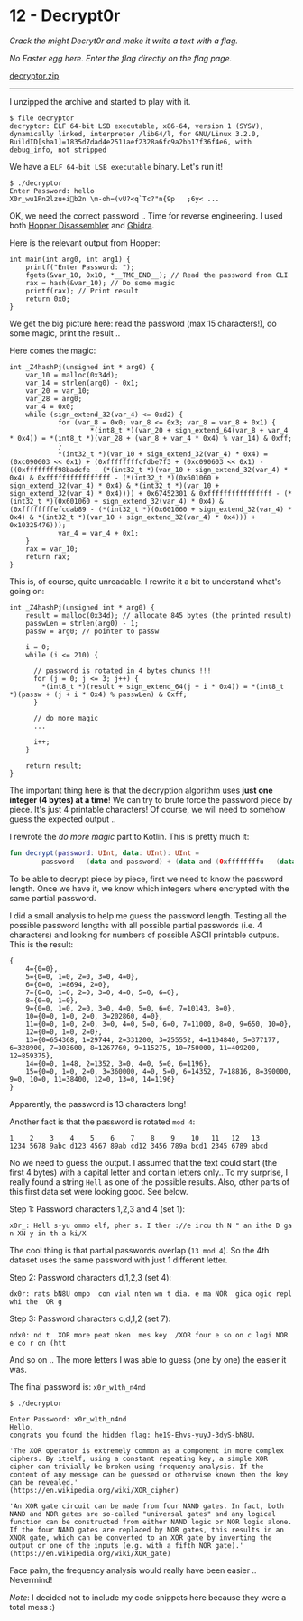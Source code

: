 # 12 - Decrypt0r

*Crack the might Decryt0r and make it write a text with a flag.*

*No Easter egg here. Enter the flag directly on the flag page.*

[decryptor.zip](decryptor.zip)

---

I unzipped the archive and started to play with it.

```
$ file decryptor 
decryptor: ELF 64-bit LSB executable, x86-64, version 1 (SYSV), dynamically linked, interpreter /lib64/l, for GNU/Linux 3.2.0, BuildID[sha1]=1835d7dad4e2511aef2328a6fc9a2bb17f36f4e6, with debug_info, not stripped
```

We have a `ELF 64-bit LSB executable` binary. Let's run it!

```
$ ./decryptor 
Enter Password: hello
X0r_wu1Pn2lzu+ib2n \m-oh=(vU?<q`Tc?"n{9p	;6y< ...
```

OK, we need the correct password .. Time for reverse engineering.
I used both [Hopper Disassembler](https://www.hopperapp.com/download.html) and [Ghidra](https://ghidra-sre.org/).

Here is the relevant output from Hopper:

```
int main(int arg0, int arg1) {
    printf("Enter Password: ");
    fgets(&var_10, 0x10, *__TMC_END__); // Read the password from CLI
    rax = hash(&var_10); // Do some magic
    printf(rax); // Print result
    return 0x0;
}
```

We get the big picture here: read the password (max 15 characters!), do some magic, print the result ..


Here comes the magic:
```
int _Z4hashPj(unsigned int * arg0) {
    var_10 = malloc(0x34d);
    var_14 = strlen(arg0) - 0x1;
    var_20 = var_10;
    var_28 = arg0;
    var_4 = 0x0;
    while (sign_extend_32(var_4) <= 0xd2) {
            for (var_8 = 0x0; var_8 <= 0x3; var_8 = var_8 + 0x1) {
                    *(int8_t *)(var_20 + sign_extend_64(var_8 + var_4 * 0x4)) = *(int8_t *)(var_28 + (var_8 + var_4 * 0x4) % var_14) & 0xff;
            }
            *(int32_t *)(var_10 + sign_extend_32(var_4) * 0x4) = (0xc090603 << 0x1) + (0xffffffffcfdbe7f3 + (0xc090603 << 0x1) - ((0xffffffff98badcfe - (*(int32_t *)(var_10 + sign_extend_32(var_4) * 0x4) & 0xffffffffffffffff - (*(int32_t *)(0x601060 + sign_extend_32(var_4) * 0x4) & *(int32_t *)(var_10 + sign_extend_32(var_4) * 0x4)))) + 0x67452301 & 0xffffffffffffffff - (*(int32_t *)(0x601060 + sign_extend_32(var_4) * 0x4) & (0xffffffffefcdab89 - (*(int32_t *)(0x601060 + sign_extend_32(var_4) * 0x4) & *(int32_t *)(var_10 + sign_extend_32(var_4) * 0x4))) + 0x10325476)));
            var_4 = var_4 + 0x1;
    }
    rax = var_10;
    return rax;
}
```

This is, of course, quite unreadable. I rewrite it a bit to understand what's going on:

```
int _Z4hashPj(unsigned int * arg0) {
    result = malloc(0x34d); // allocate 845 bytes (the printed result)
    passwLen = strlen(arg0) - 1;
    passw = arg0; // pointer to passw
    
    i = 0;
    while (i <= 210) { 
    
      // password is rotated in 4 bytes chunks !!!
      for (j = 0; j <= 3; j++) {
        *(int8_t *)(result + sign_extend_64(j + i * 0x4)) = *(int8_t *)(passw + (j + i * 0x4) % passwLen) & 0xff;
      }
      
      // do more magic
      ...
      
      i++;
    }
    
    return result;
}
```

The important thing here is that the decryption algorithm uses **just one integer (4 bytes) at a time**! We can try to
brute force the password piece by piece. It's just 4 printable characters! Of course, we will need
to somehow guess the expected output ..

I rewrote the *do more magic* part to Kotlin. This is pretty much it:
```kotlin
fun decrypt(password: UInt, data: UInt): UInt =
        password - (data and password) + (data and (0xffffffffu - (data and password)))
```

To be able to decrypt piece by piece, first we need to know the password length. Once we have it,
we know which integers where encrypted with the same partial password.
 
I did a small analysis to help me guess the password length. Testing all the possible password
lengths with all possible partial passwords (i.e. 4 characters) and looking for numbers of possible
ASCII printable outputs. This is the result:

```
{
    4={0=0},
    5={0=0, 1=0, 2=0, 3=0, 4=0},
    6={0=0, 1=8694, 2=0},
    7={0=0, 1=0, 2=0, 3=0, 4=0, 5=0, 6=0},
    8={0=0, 1=0},
    9={0=0, 1=0, 2=0, 3=0, 4=0, 5=0, 6=0, 7=10143, 8=0},
    10={0=0, 1=0, 2=0, 3=202860, 4=0},
    11={0=0, 1=0, 2=0, 3=0, 4=0, 5=0, 6=0, 7=11000, 8=0, 9=650, 10=0},
    12={0=0, 1=0, 2=0},
    13={0=654368, 1=29744, 2=331200, 3=255552, 4=1104840, 5=377177, 6=328900, 7=303600, 8=1267760, 9=115275, 10=750000, 11=409200, 12=859375},
    14={0=0, 1=48, 2=1352, 3=0, 4=0, 5=0, 6=1196},
    15={0=0, 1=0, 2=0, 3=360000, 4=0, 5=0, 6=14352, 7=18816, 8=390000, 9=0, 10=0, 11=38400, 12=0, 13=0, 14=1196}
}
```

Apparently, the password is 13 characters long!

Another fact is that the password is rotated `mod 4`:
```
1    2    3    4    5    6    7    8    9    10   11   12   13
1234 5678 9abc d123 4567 89ab cd12 3456 789a bcd1 2345 6789 abcd
```

No we need to guess the output. I assumed that the text could start (the first 4 bytes) with a capital letter and contain letters only..
To my surprise, I really found a string `Hell` as one of the possible results. Also, other parts of this first
data set were looking good. See below.

Step 1: Password characters 1,2,3 and 4 (set 1):
```
x0r_: Hell s-yu ommo elf, pher s. I ther ://e ircu th N " an ithe D ga n XN y in th a ki/X
```

The cool thing is that partial passwords overlap (`13 mod 4`). So the 4th dataset uses the same password with just 1 different
letter.

Step 2: Password characters d,1,2,3 (set 4):
```
dx0r: rats bN8U ompo  con vial nten wn t dia. e ma NOR  gica ogic repl  whi the  OR g 
```

Step 3: Password characters c,d,1,2 (set 7):
```
ndx0: nd t  XOR more peat oken  mes key  /XOR four e so on c logi NOR  e co r on (htt 
```

And so on .. The more letters I was able to guess (one by one) the easier it was. 

The final password is: `x0r_w1th_n4nd`

```
$ ./decryptor

Enter Password: x0r_w1th_n4nd
Hello, 
congrats you found the hidden flag: he19-Ehvs-yuyJ-3dyS-bN8U. 

'The XOR operator is extremely common as a component in more complex ciphers. By itself, using a constant repeating key, a simple XOR cipher can trivially be broken using frequency analysis. If the content of any message can be guessed or otherwise known then the key can be revealed.'
(https://en.wikipedia.org/wiki/XOR_cipher)

'An XOR gate circuit can be made from four NAND gates. In fact, both NAND and NOR gates are so-called "universal gates" and any logical function can be constructed from either NAND logic or NOR logic alone. If the four NAND gates are replaced by NOR gates, this results in an XNOR gate, which can be converted to an XOR gate by inverting the output or one of the inputs (e.g. with a fifth NOR gate).' 
(https://en.wikipedia.org/wiki/XOR_gate)
```

Face palm, the frequency analysis would really have been easier .. Nevermind!

*Note*: I decided not to include my code snippets here because they were a total mess :)